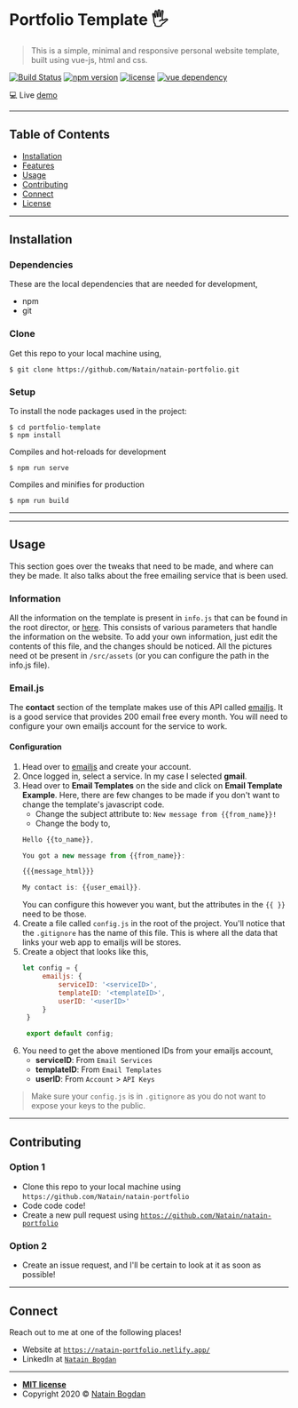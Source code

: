# Portfolio Template 🖐

> This is a simple, minimal and responsive personal website template, built using vue-js, html and css.

[![Build Status](https://img.shields.io/badge/build-passing-brightgreen)](https://natain-portfolio.netlify.app/)
[![npm version](https://img.shields.io/badge/npm-6.14-orange?style=flat&logo=appveyor)](https://github.com/npm/cli)
[![license](https://img.shields.io/github/license/hrishikeshpaul/portfolio-template?style=flat&logo=appveyor)](https://github.com/hrishikeshpaul/portfolio-template/blob/master/LICENSE)
[![vue dependency](https://img.shields.io/badge/vue-2.6.11-brightgreen?style=flat&logo=appveyor)](https://github.com/vuejs/vue)




<!--
![GIF](assets/gg.gif) -->

💻 Live [demo](https://natain-portfolio.netlify.app/)

---

## Table of Contents

- [Installation](#installation)
- [Features](#features)
- [Usage](#usage)
- [Contributing](#contributing)
- [Connect](#connect)
- [License](#license)

---

## Installation

### Dependencies
These are the local dependencies that are needed for development,

- npm
- git

### Clone

Get this repo to your local machine using,
```shell
$ git clone https://github.com/Natain/natain-portfolio.git
```

### Setup

To install the node packages used in the project:

```shell
$ cd portfolio-template
$ npm install
```

Compiles and hot-reloads for development

```shell
$ npm run serve
```

Compiles and minifies for production
```shell
$ npm run build
```

---



---

## Usage

This section goes over the tweaks that need to be made, and where can they be made. It also talks about the free emailing service that is been used.

### Information

All the information on the template is present in `info.js` that can be found in the root director, or [here](https://github.com/Natain/natain-portfolio). This consists of various parameters that handle the information on the website. To add your own information, just edit the contents of this file, and the changes should be noticed. All the pictures need ot be present in `/src/assets` (or you can configure the path in the info.js file).

### Email.js

The **contact** section of the template makes use of this API called [emailjs](https://www.emailjs.com/). It is a good service that provides 200 email free every month. You will need to configure your own emailjs account for the service to work.

#### Configuration
1. Head over to [emailjs](https://www.emailjs.com/) and create your account.
2. Once logged in, select a service. In my case I selected **gmail**.
3. Head over to **Email Templates** on the side and click on **Email Template Example**. Here, there are few changes to be made if you don't want to change the template's javascript code.
    - Change the subject attribute to: `New message from {{from_name}}!`
    - Change the body to,
    ```js
    Hello {{to_name}},

    You got a new message from {{from_name}}:

    {{{message_html}}}

    My contact is: {{user_email}}.
    ```
    You can configure this however you want, but the attributes in the `{{ }}` need to be those.
4. Create a file called `config.js` in the root of the project. You'll notice that the `.gitignore` has the name of this file. This is where all the data that links your web app to emailjs will be stores.
5. Create a object that looks like this,
   ```js
   let config = {
        emailjs: {
            serviceID: '<serviceID>',
            templateID: '<templateID>',
            userID: '<userID>'
        }
    }

    export default config;
   ```
6. You need to get the above mentioned IDs from your emailjs account,
   - **serviceID**: From `Email Services`
   - **templateID**: From `Email Templates`
   - **userID**: From `Account` > `API Keys`

> Make sure your `config.js` is in `.gitignore` as you do not want to expose your keys to the public.

---

## Contributing

### Option 1
  - Clone this repo to your local machine using `https://github.com/Natain/natain-portfolio`
- Code code code!
- Create a new pull request using <a href="https://github.com/Natain/natain-portfolio" target="_blank">`https://github.com/Natain/natain-portfolio`</a>


### Option 2
- Create an issue request, and I'll be certain to look at it as soon as possible!
---

## Connect

Reach out to me at one of the following places!

- Website at <a href="https://natain-portfolio.netlify.app/" target="_blank">`https://natain-portfolio.netlify.app/`</a>
- LinkedIn at <a href="https://www.linkedin.com/in/natain//" target="_blank">`Natain Bogdan`</a>

---



- **[MIT license](http://opensource.org/licenses/mit-license.php)**
- Copyright 2020 © <a href="https://github.com/Natain/natain-portfolio/tree/main" target="_blank">Natain Bogdan</a>
